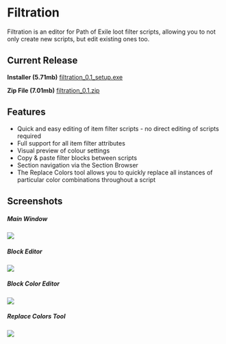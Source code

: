 # Filtration

Filtration is an editor for Path of Exile loot filter scripts, allowing you to not only create new scripts, but edit existing ones too.

## Current Release
<b>Installer (5.71mb)</b> <a href="https://github.com/ben-wallis/Filtration/releases/download/0.1/filtration_0.1_setup.exe">filtration_0.1_setup.exe</a>

<b>Zip File (7.01mb)</b> <a href="https://github.com/ben-wallis/Filtration/releases/download/0.1/filtration_0.1.zip">filtration_0.1.zip</a>


## Features

* Quick and easy editing of item filter scripts - no direct editing of scripts required
* Full support for all item filter attributes
* Visual preview of colour settings
* Copy & paste filter blocks between scripts
* Section navigation via the Section Browser
* The Replace Colors tool allows you to quickly replace all instances of particular color combinations throughout a script

## Screenshots

##### Main Window
<img src="http://i.imgur.com/cGTuGKq.png" />

##### Block Editor
<img src="http://i.imgur.com/nfzhWfn.png" />

##### Block Color Editor
<img src="http://i.imgur.com/nlBGiG4.png" />

##### Replace Colors Tool
<img src="http://i.imgur.com/oY1q6hq.png" />
